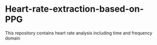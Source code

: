 # Heart-rate-extraction-based-on-PPG
This repository contains heart rate analysis including time and frequency domain
